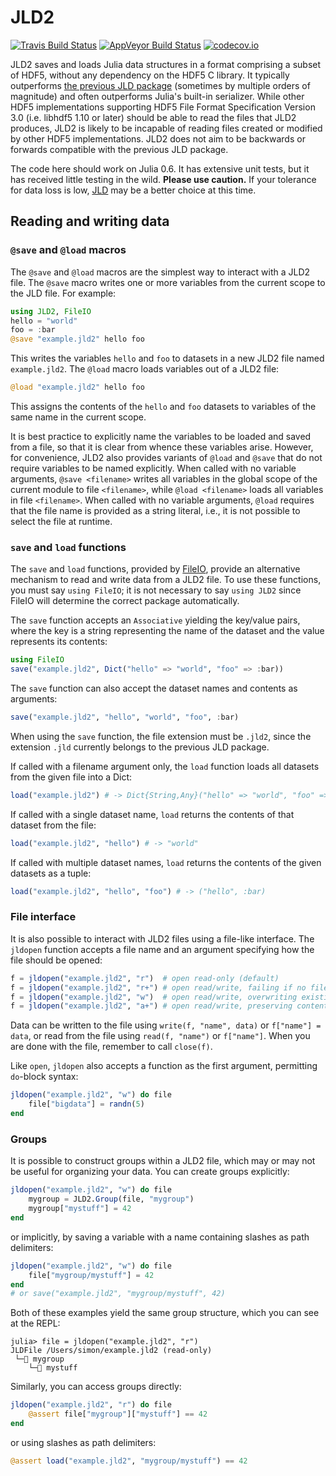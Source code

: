 # JLD2

[![Travis Build Status](https://travis-ci.org/simonster/JLD2.jl.svg?branch=master)](https://travis-ci.org/simonster/JLD2.jl)
[![AppVeyor Build Status](https://ci.appveyor.com/api/projects/status/9wk39naux5dhwhen?svg=true)](https://ci.appveyor.com/project/simonster/jld2-jl)
[![codecov.io](http://codecov.io/github/simonster/JLD2.jl/coverage.svg?branch=master)](http://codecov.io/github/simonster/JLD2.jl?branch=master)

JLD2 saves and loads Julia data structures in a format comprising a subset of HDF5, without any dependency on the HDF5 C library. It typically outperforms [the previous JLD package](https://github.com/JuliaIO/JLD.jl) (sometimes by multiple orders of magnitude) and often outperforms Julia's built-in serializer. While other HDF5 implementations supporting HDF5 File Format Specification Version 3.0 (i.e. libhdf5 1.10 or later) should be able to read the files that JLD2 produces, JLD2 is likely to be incapable of reading files created or modified by other HDF5 implementations. JLD2 does not aim to be backwards or forwards compatible with the previous JLD package.

The code here should work on Julia 0.6. It has extensive unit tests, but it has received little testing in the wild. __Please use caution.__ If your tolerance for data loss is low, [JLD](https://github.com/JuliaIO/JLD.jl) may be a better choice at this time.

## Reading and writing data

### `@save` and `@load` macros

The `@save` and `@load` macros are the simplest way to interact with a JLD2 file. The `@save` macro writes one or more variables from the current scope to the JLD file. For example:

```julia
using JLD2, FileIO
hello = "world"
foo = :bar
@save "example.jld2" hello foo
```

This writes the variables `hello` and `foo` to datasets in a new JLD2 file named `example.jld2`. The `@load` macro loads variables out of a JLD2 file:

```julia
@load "example.jld2" hello foo
```

This assigns the contents of the `hello` and `foo` datasets to variables of the same name in the current scope.

It is best practice to explicitly name the variables to be loaded and saved from a file, so that it is clear from whence these variables arise. However, for convenience, JLD2 also provides variants of `@load` and `@save` that do not require variables to be named explicitly. When called with no variable arguments, `@save <filename>` writes all variables in the global scope of the current module to file `<filename>`, while `@load <filename>` loads all variables in file `<filename>`. When called with no variable arguments, `@load` requires that the file name is provided as a string literal, i.e., it is not possible to select the file at runtime.

### `save` and `load` functions

The `save` and `load` functions, provided by [FileIO](https://github.com/JuliaIO/FileIO.jl), provide an alternative mechanism to read and write data from a JLD2 file. To use these functions, you must say `using FileIO`; it is not necessary to say `using JLD2` since FileIO will determine the correct package automatically.

The `save` function accepts an `Associative` yielding the key/value pairs, where the key is a string representing the name of the dataset and the value represents its contents:

```julia
using FileIO
save("example.jld2", Dict("hello" => "world", "foo" => :bar))
```

The `save` function can also accept the dataset names and contents as arguments:

```julia
save("example.jld2", "hello", "world", "foo", :bar)
```

When using the `save` function, the file extension must be `.jld2`, since the extension `.jld` currently belongs to the previous JLD package.

If called with a filename argument only, the `load` function loads all datasets from the given file into a Dict:

```julia
load("example.jld2") # -> Dict{String,Any}("hello" => "world", "foo" => :bar)
```

If called with a single dataset name, `load` returns the contents of that dataset from the file:

```julia
load("example.jld2", "hello") # -> "world"
```

If called with multiple dataset names, `load` returns the contents of the given datasets as a tuple:

```julia
load("example.jld2", "hello", "foo") # -> ("hello", :bar)
```

### File interface

It is also possible to interact with JLD2 files using a file-like interface. The `jldopen` function accepts a file name and an argument specifying how the file should be opened:

```julia
f = jldopen("example.jld2", "r")  # open read-only (default)
f = jldopen("example.jld2", "r+") # open read/write, failing if no file exists
f = jldopen("example.jld2", "w")  # open read/write, overwriting existing file
f = jldopen("example.jld2", "a+") # open read/write, preserving contents of existing file or creating a new file
```

Data can be written to the file using `write(f, "name", data)` or `f["name"] = data`, or read from the file using `read(f, "name")` or `f["name"]`. When you are done with the file, remember to call `close(f)`.

Like `open`, `jldopen` also accepts a function as the first argument, permitting `do`-block syntax:

```julia
jldopen("example.jld2", "w") do file
    file["bigdata"] = randn(5)
end
```

### Groups

It is possible to construct groups within a JLD2 file, which may or may not be useful for organizing your data. You can create groups explicitly:

```julia
jldopen("example.jld2", "w") do file
    mygroup = JLD2.Group(file, "mygroup")
    mygroup["mystuff"] = 42
end
```

or implicitly, by saving a variable with a name containing slashes as path delimiters:

```julia
jldopen("example.jld2", "w") do file
    file["mygroup/mystuff"] = 42
end
# or save("example.jld2", "mygroup/mystuff", 42)
```

Both of these examples yield the same group structure, which you can see at the REPL:

```
julia> file = jldopen("example.jld2", "r")
JLDFile /Users/simon/example.jld2 (read-only)
 └─📂 mygroup
    └─🔢 mystuff
```

Similarly, you can access groups directly:

```julia
jldopen("example.jld2", "r") do file
    @assert file["mygroup"]["mystuff"] == 42
end
```

or using slashes as path delimiters:

```julia
@assert load("example.jld2", "mygroup/mystuff") == 42
```
